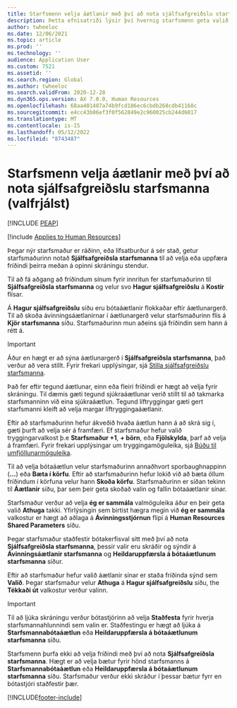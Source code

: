 ```yaml
---
title: Starfsmenn velja áætlanir með því að nota sjálfsafgreiðslu starfsmanna (valfrjálst)
description: Þetta efnisatriði lýsir því hvernig starfsmenn geta valið eða uppfært fríðindi sín.
author: twheeloc
ms.date: 12/06/2021
ms.topic: article
ms.prod: ''
ms.technology: ''
audience: Application User
ms.custom: 7521
ms.assetid: ''
ms.search.region: Global
ms.author: twheeloc
ms.search.validFrom: 2020-12-28
ms.dyn365.ops.version: AX 7.0.0, Human Resources
ms.openlocfilehash: 68aa401487a74b9fcd186ec6cbdb268cdb41168c
ms.sourcegitcommit: e4cc43b06ef3f0f562849e2c960025cb244d6017
ms.translationtype: MT
ms.contentlocale: is-IS
ms.lasthandoff: 05/12/2022
ms.locfileid: "8743487"
---
```

# <a name="employees-select-plans-by-using-employee-self-service-optional"></a>Starfsmenn velja áætlanir með því að nota sjálfsafgreiðslu starfsmanna (valfrjálst)


[!INCLUDE [PEAP](../includes/peap-2.md)]

[!include [Applies to Human Resources](../includes/applies-to-hr.md)]

Þegar nýr starfsmaður er ráðinn, eða lífsatburður á sér stað, getur starfsmaðurinn notað **Sjálfsafgreiðsla starfsmanna** til að velja eða uppfæra fríðindi þeirra meðan á opinni skráningu stendur.

Til að fá aðgang að fríðindum sínum fyrir innritun fer starfsmaðurinn til **Sjálfsafgreiðsla starfsmanna** og velur svo **Hagur sjálfsafgreiðslu** á **Kostir** flísar.

Á **Hagur sjálfsafgreiðslu** síðu eru bótaáætlanir flokkaðar eftir áætlunargerð. Til að skoða ávinningsáætlanirnar í áætlunargerð velur starfsmaðurinn flís á **Kjör starfsmanna** síðu. Starfsmaðurinn mun aðeins sjá fríðindin sem hann á rétt á.

> [!IMPORTANT]
> Áður en hægt er að sýna áætlunargerð í **Sjálfsafgreiðsla starfsmanna**, það verður að vera stillt. Fyrir frekari upplýsingar, sjá [Stilla sjálfsafgreiðslu starfsmanna](/dynamics365/human-resources/hr-benefits-setup-employee-self-service).

Það fer eftir tegund áætlunar, einn eða fleiri fríðindi er hægt að velja fyrir skráningu. Til dæmis gæti tegund sjúkraáætlunar verið stillt til að takmarka starfsmanninn við eina sjúkraáætlun. Tegund líftryggingar gæti gert starfsmanni kleift að velja margar líftryggingaáætlanir.

Eftir að starfsmaðurinn hefur ákveðið hvaða áætlun hann á að skrá sig í, gæti þurft að velja sér á framfæri. Ef starfsmaður hefur valið tryggingarvalkost þ.e **Starfsmaður +1**, **+ börn**, eða **Fjölskylda**, þarf að velja á framfæri. Fyrir frekari upplýsingar um tryggingamöguleika, sjá [Búðu til umfjöllunarmöguleika](/dynamics365/human-resources/hr-benefits-setup-coverage-options).

Til að velja bótaáætlun velur starfsmaðurinn annaðhvort sporbaughnappinn (**...**) eða **Bæta í körfu**. Eftir að starfsmaðurinn hefur lokið við að bæta öllum fríðindum í körfuna velur hann **Skoða körfu**. Starfsmaðurinn er síðan tekinn til **Áætlanir** síðu, þar sem þeir geta skoðað valin og fallin bótaáætlanir sínar.

Starfsmaður verður að velja **ég er sammála** valmöguleika áður en þeir geta valið **Athuga** takki. Yfirlýsingin sem birtist hægra megin við **ég er sammála** valkostur er hægt að aðlaga á **Ávinningsstjórnun** flipi á **Human Resources Shared Parameters** síðu.

Þegar starfsmaður staðfestir bótakerfisval sitt með því að nota **Sjálfsafgreiðsla starfsmanna**, þessir valir eru skráðir og sýndir á **Ávinningsáætlanir starfsmanna** og **Heildaruppfærsla á bótaáætlunum starfsmanna** síður.

Eftir að starfsmaður hefur valið áætlanir sínar er staða fríðinda sýnd sem **Valið**. Þegar starfsmaður velur **Athuga** á **Hagur sjálfsafgreiðslu** síðu, the **Tékkaði út** valkostur verður valinn.

> [!IMPORTANT]
> Til að ljúka skráningu verður bótastjórinn að velja **Staðfesta** fyrir hverja starfsmannahlunnindi sem valin er. Staðfestingu er hægt að ljúka á **Starfsmannabótaáætlun** eða **Heildaruppfærsla á bótaáætlunum starfsmanna** síðu.
>

Starfsmenn þurfa ekki að velja fríðindi með því að nota **Sjálfsafgreiðsla starfsmanna**. Hægt er að velja bætur fyrir hönd starfsmanns á **Starfsmannabótaáætlun** eða **Heildaruppfærsla á bótaáætlunum starfsmanna** síðu. Starfsmaður verður ekki skráður í þessar bætur fyrr en bótastjóri staðfestir þær.

[!INCLUDE[footer-include](../includes/footer-banner.md)]
